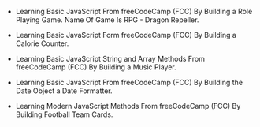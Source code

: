 - Learning Basic JavaScript From freeCodeCamp (FCC) By Building a Role Playing Game. Name Of Game Is RPG - Dragon Repeller.

- Learning Basic JavaScript Form freeCodeCamp (FCC) By Building a Calorie Counter.

- Learning Basic JavaScript String and Array Methods From freeCodeCamp (FCC) By Building a Music Player.

- Learning Basic JavaScript From freeCodeCamp (FCC) By Building the Date Object a Date Formatter.

- Learning Modern JavaScript Methods From freeCodeCamp (FCC) By Building Football Team Cards.
